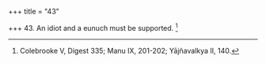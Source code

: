 +++
title = "43"

+++
43. An idiot and a eunuch must be supported. [^40] 


[^40]:  Colebrooke V, Digest 335; Manu IX, 201-202; Yājñavalkya II, 140.
